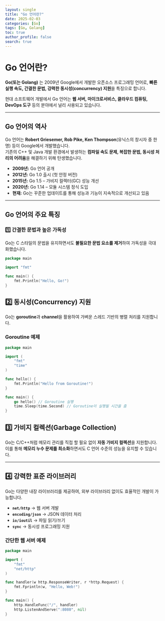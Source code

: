 ```yaml
---
layout: single
title: "Go 언어란?"
date: 2025-02-03
categories: [Go]
tags: [Go, Golang]
toc: true
author_profile: false
search: true
---
```


#  Go 언어란?

**Go(또는 Golang)** 는 2009년 Google에서 개발한 오픈소스 프로그래밍 언어로, **빠른 실행 속도, 간결한 문법, 강력한 동시성(concurrency) 지원**을 특징으로 합니다.  

현대 소프트웨어 개발에서 Go 언어는 **웹 서버, 마이크로서비스, 클라우드 컴퓨팅, DevOps 도구** 등의 분야에서 널리 사용되고 있습니다.

---

##  Go 언어의 역사

Go 언어는 **Robert Griesemer, Rob Pike, Ken Thompson**(유닉스의 창시자 중 한 명) 등이 Google에서 개발했습니다.  
기존의 C++ 및 Java 개발 환경에서 발생하는 **컴파일 속도 문제, 복잡한 문법, 동시성 처리의 어려움**을 해결하기 위해 탄생했습니다.

- **2009년:** Go 언어 공개  
- **2012년:** Go 1.0 출시 (첫 안정 버전)  
- **2015년:** Go 1.5 – 가비지 컬렉터(GC) 성능 개선  
- **2020년:** Go 1.14 – 모듈 시스템 정식 도입  
- **현재:** Go는 꾸준한 업데이트를 통해 성능과 기능이 지속적으로 개선되고 있음  

---

##  Go 언어의 주요 특징

### 1️⃣ 간결한 문법과 높은 가독성
Go는 C 스타일의 문법을 유지하면서도 **불필요한 문법 요소를 제거**하여 가독성을 극대화했습니다.

```go
package main

import "fmt"

func main() {
    fmt.Println("Hello, Go!")
}
```

## 2️⃣ 동시성(Concurrency) 지원

Go는 **goroutine**과 **channel**을 활용하여 가벼운 스레드 기반의 병렬 처리를 지원합니다.

### Goroutine 예제
```go
package main

import (
    "fmt"
    "time"
)

func hello() {
    fmt.Println("Hello from Goroutine!")
}

func main() {
    go hello() // Goroutine 실행
    time.Sleep(time.Second) // Goroutine이 실행될 시간을 줌
}
```

## 3️⃣ 가비지 컬렉션(Garbage Collection)

Go는 C/C++처럼 메모리 관리를 직접 할 필요 없이 **자동 가비지 컬렉션**을 지원합니다.  
이를 통해 **메모리 누수 문제를 최소화**하면서도 C 언어 수준의 성능을 유지할 수 있습니다.

---

## 4️⃣ 강력한 표준 라이브러리

Go는 다양한 내장 라이브러리를 제공하여, 외부 라이브러리 없이도 효율적인 개발이 가능합니다.

- **`net/http`** → 웹 서버 개발  
- **`encoding/json`** → JSON 데이터 처리  
- **`io/ioutil`** → 파일 읽기/쓰기  
- **`sync`** → 동시성 프로그래밍 지원  

### 간단한 웹 서버 예제
```go
package main

import (
    "fmt"
    "net/http"
)

func handler(w http.ResponseWriter, r *http.Request) {
    fmt.Fprintln(w, "Hello, Web!")
}

func main() {
    http.HandleFunc("/", handler)
    http.ListenAndServe(":8080", nil)
}
```

